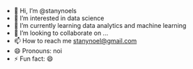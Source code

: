 - 👋 Hi, I’m @stanynoels
- 👀 I’m interested in data science
- 🌱 I’m currently learning data analytics and machine learning
- 💞️ I’m looking to collaborate on ...
- 📫 How to reach me stanynoel@gmail.com
- 😄 Pronouns: noi
- ⚡ Fun fact: 😄

<!---
stanynoels/stanynoels is a ✨ special ✨ repository because its `README.md` (this file) appears on your GitHub profile.
You can click the Preview link to take a look at your changes.
--->
